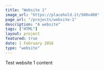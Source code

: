 ```yaml
---
title: "Website 1"
image_url: "https://placehold.it/500x400"
page_url: "/projects/website-1"
description: "A website"
tags: ["HTML"]
layout: project
featured: true
date: 1 February 2016
type: "website"
---
```


Test website 1 content